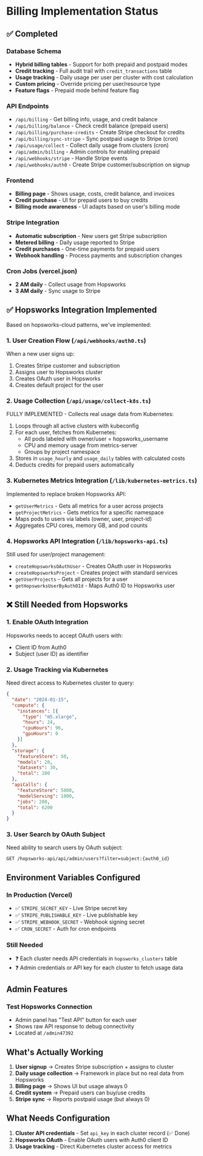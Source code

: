 # Billing Implementation Status

## ✅ Completed

### Database Schema
- **Hybrid billing tables** - Support for both prepaid and postpaid modes
- **Credit tracking** - Full audit trail with `credit_transactions` table
- **Usage tracking** - Daily usage per user per cluster with cost calculation
- **Custom pricing** - Override pricing per user/resource type
- **Feature flags** - Prepaid mode behind feature flag

### API Endpoints
- `/api/billing` - Get billing info, usage, and credit balance
- `/api/billing/balance` - Check credit balance (prepaid users)
- `/api/billing/purchase-credits` - Create Stripe checkout for credits
- `/api/billing/sync-stripe` - Sync postpaid usage to Stripe (cron)
- `/api/usage/collect` - Collect daily usage from clusters (cron)
- `/api/admin/billing` - Admin controls for enabling prepaid
- `/api/webhooks/stripe` - Handle Stripe events
- `/api/webhooks/auth0` - Create Stripe customer/subscription on signup

### Frontend
- **Billing page** - Shows usage, costs, credit balance, and invoices
- **Credit purchase** - UI for prepaid users to buy credits
- **Billing mode awareness** - UI adapts based on user's billing mode

### Stripe Integration
- **Automatic subscription** - New users get Stripe subscription
- **Metered billing** - Daily usage reported to Stripe
- **Credit purchases** - One-time payments for prepaid users
- **Webhook handling** - Process payments and subscription changes

### Cron Jobs (vercel.json)
- **2 AM daily** - Collect usage from Hopsworks
- **3 AM daily** - Sync usage to Stripe

## ✅ Hopsworks Integration Implemented

Based on hopsworks-cloud patterns, we've implemented:

### 1. User Creation Flow (`/api/webhooks/auth0.ts`)
When a new user signs up:
1. Creates Stripe customer and subscription
2. Assigns user to Hopsworks cluster
3. Creates OAuth user in Hopsworks
4. Creates default project for the user

### 2. Usage Collection (`/api/usage/collect-k8s.ts`)
FULLY IMPLEMENTED - Collects real usage data from Kubernetes:
1. Loops through all active clusters with kubeconfig
2. For each user, fetches from Kubernetes:
   - All pods labeled with owner/user = hopsworks_username
   - CPU and memory usage from metrics-server
   - Groups by project namespace
3. Stores in `usage_hourly` and `usage_daily` tables with calculated costs
4. Deducts credits for prepaid users automatically

### 3. Kubernetes Metrics Integration (`/lib/kubernetes-metrics.ts`)
Implemented to replace broken Hopsworks API:
- `getUserMetrics` - Gets all metrics for a user across projects
- `getProjectMetrics` - Gets metrics for a specific namespace
- Maps pods to users via labels (owner, user, project-id)
- Aggregates CPU cores, memory GB, and pod counts

### 4. Hopsworks API Integration (`/lib/hopsworks-api.ts`)
Still used for user/project management:
- `createHopsworksOAuthUser` - Creates OAuth user in Hopsworks
- `createHopsworksProject` - Creates project with standard services  
- `getUserProjects` - Gets all projects for a user
- `getHopsworksUserByAuth0Id` - Maps Auth0 ID to Hopsworks user

## ❌ Still Needed from Hopsworks

### 1. Enable OAuth Integration
Hopsworks needs to accept OAuth users with:
- Client ID from Auth0
- Subject (user ID) as identifier

### 2. Usage Tracking via Kubernetes
Need direct access to Kubernetes cluster to query:
```json
{
  "date": "2024-01-15",
  "compute": {
    "instances": [{
      "type": "m5.xlarge",
      "hours": 24,
      "cpuHours": 96,
      "gpuHours": 0
    }]
  },
  "storage": {
    "featureStore": 50,
    "models": 20,
    "datasets": 30,
    "total": 100
  },
  "apiCalls": {
    "featureStore": 5000,
    "modelServing": 1000,
    "jobs": 200,
    "total": 6200
  }
}
```

### 3. User Search by OAuth Subject
Need ability to search users by OAuth subject:
```
GET /hopsworks-api/api/admin/users?filter=subject:{auth0_id}
```

## Environment Variables Configured

### In Production (Vercel)
- ✅ `STRIPE_SECRET_KEY` - Live Stripe secret key
- ✅ `STRIPE_PUBLISHABLE_KEY` - Live publishable key  
- ✅ `STRIPE_WEBHOOK_SECRET` - Webhook signing secret
- ✅ `CRON_SECRET` - Auth for cron endpoints

### Still Needed
- ❓ Each cluster needs API credentials in `hopsworks_clusters` table
- ❓ Admin credentials or API key for each cluster to fetch usage data

## Admin Features

### Test Hopsworks Connection
- Admin panel has "Test API" button for each user
- Shows raw API response to debug connectivity
- Located at `/admin47392`

## What's Actually Working

1. **User signup** → Creates Stripe subscription + assigns to cluster
2. **Daily usage collection** → Framework in place but no real data from Hopsworks
3. **Billing page** → Shows UI but usage always 0
4. **Credit system** → Prepaid users can buy/use credits
5. **Stripe sync** → Reports postpaid usage (but always 0)

## What Needs Configuration

1. **Cluster API credentials** - Set `api_key` in each cluster record (✅ Done)
2. **Hopsworks OAuth** - Enable OAuth users with Auth0 client ID
3. **Usage tracking** - Direct Kubernetes cluster access for metrics
